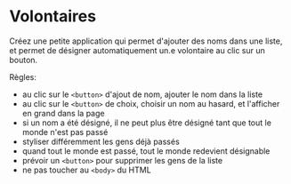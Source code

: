 # Volontaires

Créez une petite application qui permet d'ajouter des noms dans une liste, et permet de désigner automatiquement un.e volontaire au clic sur un bouton.

Règles:
- au clic sur le `<button>` d'ajout de nom, ajouter le nom dans la liste
- au clic sur le `<button>` de choix, choisir un nom au hasard, et l'afficher en grand dans la page
- si un nom a été désigné, il ne peut plus être désigné tant que tout le monde n'est pas passé
- styliser différemment les gens déjà passés
- quand tout le monde est passé, tout le monde redevient désignable
- prévoir un `<button>` pour supprimer les gens de la liste
- ne pas toucher au `<body>` du HTML


